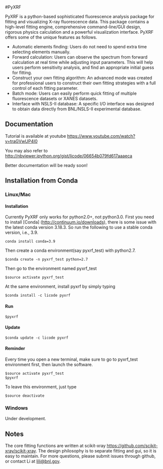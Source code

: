 #PyXRF

PyXRF is a python-based sophisticated fluorescence analysis package for fitting and visualizing X-ray fluorescence data. This package contains a high-level fitting engine, comprehensive command-line/GUI design, rigorous physics calculation and a powerful visualization interface. PyXRF offers some of the unique features as follows.
- Automatic elements finding: Users do not need to spend extra time selecting elements manually.
- Forward calculation: Users can observe the spectrum from forward calculation at real time while adjusting input parameters. This will help users perform sensitivity analysis, and find an appropriate initial guess for fitting.
- Construct your own fitting algorithm: An advanced mode was created for professional users to construct their own fitting strategies with a full control of each fitting parameter.
- Batch mode: Users can easily perform quick fitting of multiple fluorescence datasets or XANES datasets.
- Interface with NSLS-II database: A specific I/O interface was designed to obtain data directly from BNL/NSLS-II experimental database.


## Documentation

Tutorial is available at youtube https://www.youtube.com/watch?v=traGVwUP4I0  

You may also refer to http://nbviewer.ipython.org/gist/licode/06654b079fd617aaaeca

Better documentation will be ready soon!


## Installation from Conda

### Linux/Mac

#### Installation
Currently PyXRF only works for python2.0+, not python3.0.
First you need to install [Conda] (http://continuum.io/downloads), there is some
issue with the latest conda version 3.18.3. So run the following to use a stable conda version, i.e., 3.9.
```
conda install conda=3.9
```

Then create a conda environment(say pyxrf_test) with python2.7.

```
$conda create -n pyxrf_test python=2.7
```
Then go to the environment named pyxrf_test
```
$source activate pyxrf_test
```
At the same environment, install pyxrf by simply typing
```
$conda install -c licode pyxrf
```

#### Run
```
$pyxrf
```

#### Update
```
$conda update -c licode pyxrf
```

#### Reminder
Every time you open a new terminal, make sure to go to pyxrf_test environment first, then launch the software.
```
$source activate pyxrf_test
$pyxrf
```
To leave this environment, just type
```
$source deactivate
```


### Windows
Under development.


## Notes

The core fitting functions are written at scikit-xray https://github.com/scikit-xray/scikit-xray.
The design philosophy is to separate fitting and gui, so it is easy to maintain.
For more questions, please submit issues through github, or contact Li at lili@bnl.gov.
